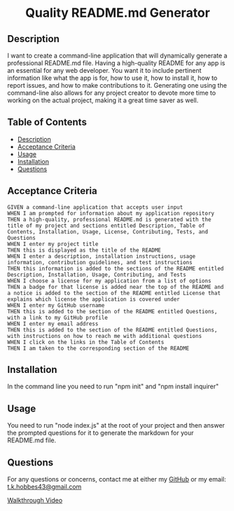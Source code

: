 <h1 align="center"> Quality README.md Generator </h1>

## Description

I want to create a command-line application that will dynamically generate a professional README.md file.  Having a high-quality README for any app is an essential for any web developer.  You want it to include pertinent information like what the app is for, how to use it, how to install it, how to report issues, and how to make contributions to it.  Generating one using the command-line also allows for any project creator to devote more time to working on the actual project, making it a great time saver as well.

## Table of Contents
- [Description](#description)
- [Acceptance Criteria](#acceptance_criteria)
- [Usage](#usage)
- [Installation](#installation)
- [Questions](#questions)

## Acceptance Criteria
```
GIVEN a command-line application that accepts user input
WHEN I am prompted for information about my application repository
THEN a high-quality, professional README.md is generated with the title of my project and sections entitled Description, Table of Contents, Installation, Usage, License, Contributing, Tests, and Questions
WHEN I enter my project title
THEN this is displayed as the title of the README
WHEN I enter a description, installation instructions, usage information, contribution guidelines, and test instructions
THEN this information is added to the sections of the README entitled Description, Installation, Usage, Contributing, and Tests
WHEN I choose a license for my application from a list of options
THEN a badge for that license is added near the top of the README and a notice is added to the section of the README entitled License that explains which license the application is covered under
WHEN I enter my GitHub username
THEN this is added to the section of the README entitled Questions, with a link to my GitHub profile
WHEN I enter my email address
THEN this is added to the section of the README entitled Questions, with instructions on how to reach me with additional questions
WHEN I click on the links in the Table of Contents
THEN I am taken to the corresponding section of the README
```

## Installation
In the command line you need to run "npm init" and "npm install inquirer"

## Usage
You need to run "node index.js" at the root of your project and then answer the prompted questions for it to generate the markdown for your README.md file.

## Questions
For any questions or concerns, contact me at either my [GitHub](https://github.com/tkhobbes43)
or my email: t.k.hobbes43@gmail.com

[Walkthrough Video](https://drive.google.com/file/d/1YI-AFCYz7U4aRsSRHJAqDS0Q982B1Aj5/view?usp=sharing)
